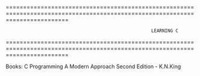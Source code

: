 ==============================================================================================================================

                                                          LEARNING C
                                                          
==============================================================================================================================

Books:
C Programming A Modern Approach Second Edition - K.N.King
